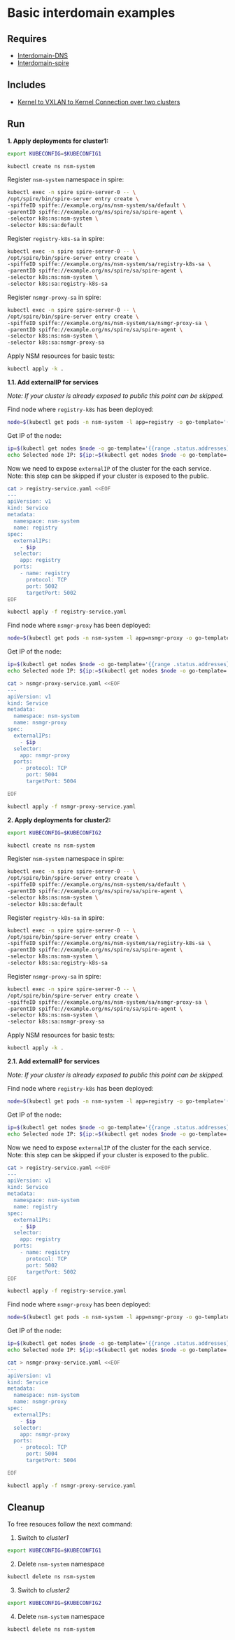 # Basic interdomain examples


## Requires

- [Interdomain-DNS](../dns)
- [Interdomain-spire](../spire)

## Includes

- [Kernel to VXLAN to Kernel Connection over two clusters](../usecases/Kernel2Vxlan2Kernel)

## Run

**1. Apply deployments for cluster1:**

```bash
export KUBECONFIG=$KUBECONFIG1
```

```bash
kubectl create ns nsm-system
```

Register `nsm-system` namespace in spire:

```bash
kubectl exec -n spire spire-server-0 -- \
/opt/spire/bin/spire-server entry create \
-spiffeID spiffe://example.org/ns/nsm-system/sa/default \
-parentID spiffe://example.org/ns/spire/sa/spire-agent \
-selector k8s:ns:nsm-system \
-selector k8s:sa:default
```

Register `registry-k8s-sa` in spire:

```bash
kubectl exec -n spire spire-server-0 -- \
/opt/spire/bin/spire-server entry create \
-spiffeID spiffe://example.org/ns/nsm-system/sa/registry-k8s-sa \
-parentID spiffe://example.org/ns/spire/sa/spire-agent \
-selector k8s:ns:nsm-system \
-selector k8s:sa:registry-k8s-sa
```

Register `nsmgr-proxy-sa` in spire:

```bash
kubectl exec -n spire spire-server-0 -- \
/opt/spire/bin/spire-server entry create \
-spiffeID spiffe://example.org/ns/nsm-system/sa/nsmgr-proxy-sa \
-parentID spiffe://example.org/ns/spire/sa/spire-agent \
-selector k8s:ns:nsm-system \
-selector k8s:sa:nsmgr-proxy-sa
```

Apply NSM resources for basic tests:

```bash
kubectl apply -k .
```

**1.1. Add externalIP for services**

*Note: If your cluster is already exposed to public this point can be skipped.*

Find node where `registry-k8s` has been deployed:

```bash
node=$(kubectl get pods -n nsm-system -l app=registry -o go-template='{{index (index (index  .items 0) "spec") "nodeName"}}')
```

Get IP of the node:

```bash
ip=$(kubectl get nodes $node -o go-template='{{range .status.addresses}}{{if eq .type "ExternalIP"}}{{.address}}{{end}}{{end}}')
echo Selected node IP: ${ip:=$(kubectl get nodes $node -o go-template='{{range .status.addresses}}{{if eq .type "InternalIP"}}{{.address}}{{end}}{{end}}')}
```

Now we need to expose `externalIP` of the cluster for the each service. 
Note: this step can be skipped if your cluster is exposed to the public.

```bash
cat > registry-service.yaml <<EOF
---
apiVersion: v1
kind: Service
metadata:
  namespace: nsm-system
  name: registry
spec:
  externalIPs:
    - $ip
  selector:
    app: registry
  ports:
    - name: registry
      protocol: TCP
      port: 5002
      targetPort: 5002
EOF
```

```bash
kubectl apply -f registry-service.yaml
```

Find node where `nsmgr-proxy` has been deployed:
```bash
node=$(kubectl get pods -n nsm-system -l app=nsmgr-proxy -o go-template='{{index (index (index  .items 0) "spec") "nodeName"}}')
```

Get IP of the node:

```bash
ip=$(kubectl get nodes $node -o go-template='{{range .status.addresses}}{{if eq .type "ExternalIP"}}{{.address}}{{end}}{{end}}')
echo Selected node IP: ${ip:=$(kubectl get nodes $node -o go-template='{{range .status.addresses}}{{if eq .type "InternalIP"}}{{.address}}{{end}}{{end}}')}
```

```bash
cat > nsmgr-proxy-service.yaml <<EOF
---
apiVersion: v1
kind: Service
metadata:
  namespace: nsm-system
  name: nsmgr-proxy
spec:
  externalIPs:
    - $ip
  selector:
    app: nsmgr-proxy
  ports:
    - protocol: TCP
      port: 5004
      targetPort: 5004

EOF
```
```bash
kubectl apply -f nsmgr-proxy-service.yaml
```

**2. Apply deployments for cluster2:**

```bash
export KUBECONFIG=$KUBECONFIG2
```

```bash
kubectl create ns nsm-system
```

Register `nsm-system` namespace in spire:

```bash
kubectl exec -n spire spire-server-0 -- \
/opt/spire/bin/spire-server entry create \
-spiffeID spiffe://example.org/ns/nsm-system/sa/default \
-parentID spiffe://example.org/ns/spire/sa/spire-agent \
-selector k8s:ns:nsm-system \
-selector k8s:sa:default
```

Register `registry-k8s-sa` in spire:

```bash
kubectl exec -n spire spire-server-0 -- \
/opt/spire/bin/spire-server entry create \
-spiffeID spiffe://example.org/ns/nsm-system/sa/registry-k8s-sa \
-parentID spiffe://example.org/ns/spire/sa/spire-agent \
-selector k8s:ns:nsm-system \
-selector k8s:sa:registry-k8s-sa
```

Register `nsmgr-proxy-sa` in spire:

```bash
kubectl exec -n spire spire-server-0 -- \
/opt/spire/bin/spire-server entry create \
-spiffeID spiffe://example.org/ns/nsm-system/sa/nsmgr-proxy-sa \
-parentID spiffe://example.org/ns/spire/sa/spire-agent \
-selector k8s:ns:nsm-system \
-selector k8s:sa:nsmgr-proxy-sa
```

Apply NSM resources for basic tests:

```bash
kubectl apply -k .
```

**2.1. Add externalIP for services**

*Note: If your cluster is already exposed to public this point can be skipped.*

Find node where `registry-k8s` has been deployed:

```bash
node=$(kubectl get pods -n nsm-system -l app=registry -o go-template='{{index (index (index  .items 0) "spec") "nodeName"}}')
```

Get IP of the node:

```bash
ip=$(kubectl get nodes $node -o go-template='{{range .status.addresses}}{{if eq .type "ExternalIP"}}{{.address}}{{end}}{{end}}')
echo Selected node IP: ${ip:=$(kubectl get nodes $node -o go-template='{{range .status.addresses}}{{if eq .type "InternalIP"}}{{.address}}{{end}}{{end}}')}
```

Now we need to expose `externalIP` of the cluster for the each service. 
Note: this step can be skipped if your cluster is exposed to the public.

```bash
cat > registry-service.yaml <<EOF
---
apiVersion: v1
kind: Service
metadata:
  namespace: nsm-system
  name: registry
spec:
  externalIPs:
    - $ip
  selector:
    app: registry
  ports:
    - name: registry
      protocol: TCP
      port: 5002
      targetPort: 5002
EOF
```
```bash
kubectl apply -f registry-service.yaml
```

Find node where `nsmgr-proxy` has been deployed:
```bash
node=$(kubectl get pods -n nsm-system -l app=nsmgr-proxy -o go-template='{{index (index (index  .items 0) "spec") "nodeName"}}')
```

Get IP of the node:

```bash
ip=$(kubectl get nodes $node -o go-template='{{range .status.addresses}}{{if eq .type "ExternalIP"}}{{.address}}{{end}}{{end}}')
echo Selected node IP: ${ip:=$(kubectl get nodes $node -o go-template='{{range .status.addresses}}{{if eq .type "InternalIP"}}{{.address}}{{end}}{{end}}')}
```

```bash
cat > nsmgr-proxy-service.yaml <<EOF
---
apiVersion: v1
kind: Service
metadata:
  namespace: nsm-system
  name: nsmgr-proxy
spec:
  externalIPs:
    - $ip
  selector:
    app: nsmgr-proxy
  ports:
    - protocol: TCP
      port: 5004
      targetPort: 5004

EOF
```
```bash
kubectl apply -f nsmgr-proxy-service.yaml
```


## Cleanup

To free resouces follow the next command:

1. Switch to *cluster1*

```bash
export KUBECONFIG=$KUBECONFIG1
```

2. Delete `nsm-system` namespace
```bash
kubectl delete ns nsm-system
```


3. Switch to *cluster2*

```bash
export KUBECONFIG=$KUBECONFIG2
```

4. Delete `nsm-system` namespace

```bash
kubectl delete ns nsm-system
```